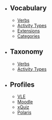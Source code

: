 - ## Vocabulary
    - [Verbs](/profiles/xapi/vocab/verbs)
    - [Activity Types](/profiles/xapi/vocab/activities)
    - [Extensions](/profiles/xapi/vocab/extensions)
    - [Categories](/profiles/xapi/vocab/categories)

- ## Taxonomy
    - [Verbs](/profiles/xapi/taxonomy/verbs)
    - [Activity Types](/profiles/xapi/taxonomy/activities)

- ## Profiles
    - [VLE](/profiles/vle)
    - [Moodle](/profiles/moodle)
    - [xQuiz](/profiles/xquiz)
    - [Polaris](/profiles/polaris)

